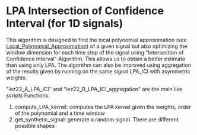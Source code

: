 # LPA Intersection of Confidence Interval (for 1D signals)
This algorithm is designed to find the local polynomial approximation (see [Local_Polynomial_Approximation](https://github.com/Neseemo/Image_Processing/tree/main/Local_Polynomial_Approximation)) of a given signal but also optimizing the window dimension for each time step of the signal using "Intersection of Confidence Interval" Algorithm. This allows us to obtain a better estimate than using only LPA. The algorithm can also be improved using aggregation of the results given by running on the same signal LPA_ICI with asymmetric weights.

"lez22_A_LPA_ICI" and "lez22_B_LPA_ICI_aggregation" are the main live scripts
Functions:
1. compute_LPA_kernel: computes the LPA kernel given the weights, order of the polynomial and a time window
2. get_synthetic_signal: generate a random signal. There are different possible shapes
